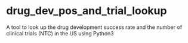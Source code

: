 # drug_dev_pos_and_trial_lookup
A tool to look up the drug development success rate and the number of clinical trials (NTC) in the US using Python3
